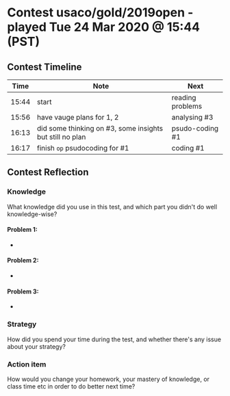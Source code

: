 # Contest usaco/gold/2019open - played Tue 24 Mar 2020 @ 15:44 (PST)

## Contest Timeline

| Time | Note | Next |
|----|----|----|
15:44 | start | reading problems
15:56 | have vauge plans for 1, 2 | analysing #3
16:13 | did some thinking on #3, some insights but still no plan | psudo-coding #1
16:17 | finish `op` psudocoding for #1 | coding #1

## Contest Reflection

### Knowledge
What knowledge did you use in this test, and which part you didn't do well knowledge-wise?

#### Problem 1:

-

#### Problem 2:

-

#### Problem 3:

-

### Strategy
How did you spend your time during the test, and whether there's any issue about your strategy?

### Action item
How would you change your homework, your mastery of knowledge, or class time etc in order to do better next time?
